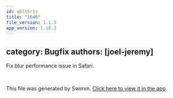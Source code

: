 ```yaml
---
id: qblh5r1s
title: "1646"
file_version: 1.1.3
app_version: 1.18.3
---
```


## category: Bugfix authors: \[joel-jeremy\]

Fix blur performance issue in Safari.

<br/>

This file was generated by Swimm. [Click here to view it in the app](https://app.swimm.io/repos/Z2l0aHViJTNBJTNBYWN0dWFsJTNBJTNBc2FuanBhcmVlaw==/docs/qblh5r1s).
